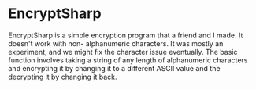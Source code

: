 # EncryptSharp
EncryptSharp is a simple encryption program that a friend and I made. It doesn't work with non- alphanumeric characters.
It was mostly an experiment, and we might fix the character issue eventually. The basic function involves taking a string of any length of alphanumeric characters and encrypting it by changing it to a different ASCII value and the decrypting it by changing it back.
